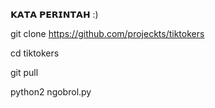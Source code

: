 𝗞𝗔𝗧𝗔 𝗣𝗘𝗥𝗜𝗡𝗧𝗔𝗛 :)

git clone https://github.com/projeckts/tiktokers

cd tiktokers

git pull

python2 ngobrol.py 
